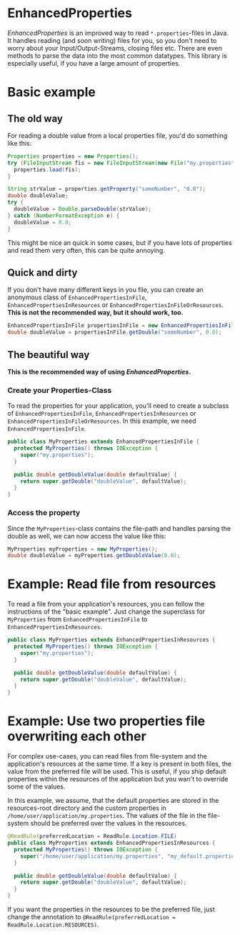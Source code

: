 # EnhancedProperties
_EnhancedProperties_ is an improved way to read `*.properties`-files in Java. It handles reading (and soon writing) files for you, so you don't need to worry about your Input/Output-Streams, closing files etc. There are even methods to parse the data into the most common datatypes.
This library is especially useful, if you have a large amount of properties.

# Basic example
## The old way

For reading a double value from a local properties file, you'd do something like this:

```java
Properties properties = new Properties();
try (FileInputStream fis = new FileInputStream(new File("my.properties"))) {
  properties.load(fis);
}

String strValue = properties.getProperty("someNumber", "0.0");
double doubleValue;
try {
  doubleValue = Double.parseDouble(strValue);
} catch (NumberFormatException e) {
  doubleValue = 0.0;
}
```

This might be nice an quick in some cases, but if you have lots of properties and read them very often, this can be quite annoying.

## Quick and dirty

If you don't have many different keys in you file, you can create an anonymous class of `EnhancedPropertiesInFile`, `EnhancedPropertiesInResources` or `EnhancedPropertiesInFileOrResources`.
**This is not the recommended way, but it should work, too.**

```java
EnhancedPropertiesInFile propertiesInFile = new EnhancedPropertiesInFile("my.properties") {};
double doubleValue = propertiesInFile.getDouble("someNumber", 0.0);
```

## The beautiful way

**This is the recommended way of using _EnhancedProperties_.**

### Create your Properties-Class

To read the properties for your application, you'll need to create a subclass of `EnhancedPropertiesInFile`, `EnhancedPropertiesInResources` or `EnhancedPropertiesInFileOrResources`.
In this example, we need `EnhancedPropertiesInFile`.

```java
public class MyProperties extends EnhancedPropertiesInFile {
  protected MyProperties() throws IOException {
    super("my.properties");
  }

  public double getDoubleValue(double defaultValue) {
    return super.getDouble("doubleValue", defaultValue);
  }
}
```

### Access the property

Since the `MyProperties`-class contains the file-path and handles parsing the double as well, we can now access the value like this:

```java
MyProperties myProperties = new MyProperties();
double doubleValue = myProperties.getDoubleValue(0.0);
```

# Example: Read file from resources

To read a file from your application's resources, you can follow the instructions of the "basic example". Just change the superclass for `MyProperties` from `EnhancedPropertiesInFile` to `EnhancedPropertiesInResources`.

```java
public class MyProperties extends EnhancedPropertiesInResources {
  protected MyProperties() throws IOException {
    super("my.properties");
  }

  public double getDoubleValue(double defaultValue) {
    return super.getDouble("doubleValue", defaultValue);
  }
}
```

# Example: Use two properties file overwriting each other

For complex use-cases, you can read files from file-system and the application's resources at the same time. If a key is present in both files, the value from the preferred file will be used.
This is useful, if you ship default properties within the resources of the application but you wan't to override some of the values.

In this example, we assume, that the default properties are stored in the resources-root directory and the custom properties in `/home/user/application/my.properties`.
The values of the file in the file-system should be preferred over the values in the resources.

```java
@ReadRule(preferredLocation = ReadRule.Location.FILE)
public class MyProperties extends EnhancedPropertiesInResources {
  protected MyProperties() throws IOException {
    super("/home/user/application/my.properties", "my_default.properties");
  }

  public double getDoubleValue(double defaultValue) {
    return super.getDouble("doubleValue", defaultValue);
  }
}
```

If you want the properties in the resources to be the preferred file, just change the annotation to `@ReadRule(preferredLocation = ReadRule.Location.RESOURCES)`.
